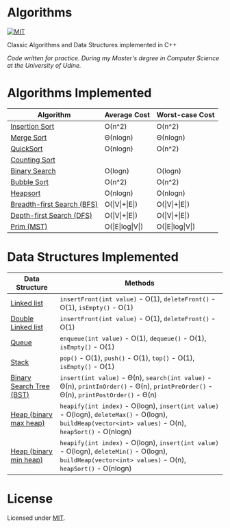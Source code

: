 Algorithms
==========
[![MIT](https://img.shields.io/dub/l/vibe-d.svg)](https://github.com/alexprut/Algorithms/blob/master/LICENSE)

Classic Algorithms and Data Structures implemented in C++

_Code written for practice. During my Master's degree in Computer Science at the University of Udine._

Algorithms Implemented
======================

|Algorithm|Average Cost|Worst-case Cost|
|---|---|---|
|[Insertion Sort](https://github.com/alexprut/Algorithms/blob/master/insertionSort.cpp)|O(n^2)|O(n^2)|
|[Merge Sort](https://github.com/alexprut/Algorithms/blob/master/mergeSort.cpp)|Θ(nlogn)|Θ(nlogn)|
|[QuickSort](https://github.com/alexprut/Algorithms/blob/master/quickSort.cpp)|O(nlogn)|O(n^2)|
|[Counting Sort](https://github.com/alexprut/Algorithms/blob/master/quickSort.cpp)|||
|[Binary Search](https://github.com/alexprut/Algorithms/blob/master/binarySearch.cpp)|O(logn)|O(logn)|
|[Bubble Sort](https://github.com/alexprut/Algorithms/blob/master/bubbleSort.cpp)|O(n^2)|O(n^2)|
|[Heapsort](https://github.com/alexprut/Algorithms/blob/master/binaryMaxHeap.cpp#L133)|O(nlogn)|O(nlogn)|
|[Breadth-first Search (BFS)](https://github.com/alexprut/Algorithms/blob/master/breadthFirstSearch)|O(\|V\|+\|E\|)|O(\|V\|+\|E\|)|
|[Depth-first Search (DFS)](https://github.com/alexprut/Algorithms/blob/master/breadthFirstSearch)|O(\|V\|+\|E\|)|O(\|V\|+\|E\|)|
|[Prim (MST)](https://github.com/alexprut/Algorithms/blob/master/breadthFirstSearch)|O(\|E\|log\|V\|)|O(\|E\|log\|V\|)|

Data Structures Implemented
===========================
|Data Structure|Methods|
|--------------|-------|
|[Linked list](https://github.com/alexprut/Algorithms/blob/master/linkedList.cpp)|```insertFront(int value)``` - O(1), ```deleteFront()``` - O(1), ```isEmpty()``` - O(1)|
|[Double Linked list](https://github.com/alexprut/Algorithms/blob/master/doubleLinkedList.cpp)|```insertFront(int value)``` - O(1), ```deleteFront()``` - O(1)|
|[Queue](https://github.com/alexprut/Algorithms/blob/master/queue.cpp)|```enqueue(int value)``` - O(1), ```dequeue()``` - O(1), ```isEmpty()``` - O(1)|
|[Stack](https://github.com/alexprut/Algorithms/blob/master/stack.cpp)|```pop()``` - O(1), ```push()``` - O(1), ```top()``` - O(1), ```isEmpty()``` - O(1)|
|[Binary Search Tree (BST)](https://github.com/alexprut/Algorithms/blob/master/binarySearchTree.cpp)|```insert(int value)``` - Θ(n), ```search(int value)``` - Θ(n), ```printInOrder()``` - Θ(n), ```printPreOrder()``` - Θ(n), ```printPostOrder()``` - Θ(n)|
|[Heap (binary max heap)](https://github.com/alexprut/Algorithms/blob/master/binaryMaxHeap.cpp)|```heapify(int index)``` - O(logn), ```insert(int value)``` - O(logn), ```deleteMax()``` - O(logn), ```buildHeap(vector<int> values)``` - O(n), ```heapSort()``` - O(nlogn)|
|[Heap (binary min heap)](https://github.com/alexprut/Algorithms/blob/master/binaryMaxHeap.cpp)|```heapify(int index)``` - O(logn), ```insert(int value)``` - O(logn), ```deleteMin()``` - O(logn), ```buildHeap(vector<int> values)``` - O(n), ```heapSort()``` - O(nlogn)|

License
=======
Licensed under [MIT](https://github.com/alexprut/Algorithms/blob/master/LICENSE).
